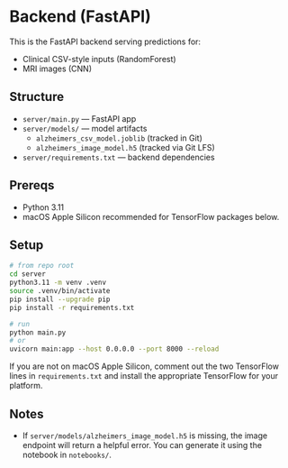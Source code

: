 # Backend (FastAPI)

This is the FastAPI backend serving predictions for:
- Clinical CSV-style inputs (RandomForest)
- MRI images (CNN)

## Structure

- `server/main.py` — FastAPI app
- `server/models/` — model artifacts
  - `alzheimers_csv_model.joblib` (tracked in Git)
  - `alzheimers_image_model.h5` (tracked via Git LFS)
- `server/requirements.txt` — backend dependencies

## Prereqs

- Python 3.11
- macOS Apple Silicon recommended for TensorFlow packages below.

## Setup

```bash
# from repo root
cd server
python3.11 -m venv .venv
source .venv/bin/activate
pip install --upgrade pip
pip install -r requirements.txt

# run
python main.py
# or
uvicorn main:app --host 0.0.0.0 --port 8000 --reload
```

If you are not on macOS Apple Silicon, comment out the two TensorFlow lines in `requirements.txt` and install the appropriate TensorFlow for your platform.

## Notes
- If `server/models/alzheimers_image_model.h5` is missing, the image endpoint will return a helpful error. You can generate it using the notebook in `notebooks/`.
